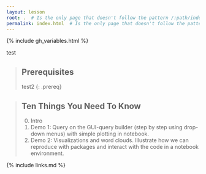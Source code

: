 ```yaml
---
layout: lesson
root: .  # Is the only page that doesn't follow the pattern /:path/index.html
permalink: index.html  # Is the only page that doesn't follow the pattern /:path/index.html
---
```


{% include gh_variables.html %}

test

> ## Prerequisites
>
> test2
{: .prereq}

> ## Ten Things You Need To Know
>
> 0.  Intro
> 1.  Demo 1: Query on the GUI-query builder (step by step using drop-down menus) with simple plotting in notebook.
> 2.  Demo 2: Visualizations and word clouds. Illustrate how we can reproduce with packages and interact with the code in a notebook environment.

{% include links.md %}
